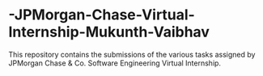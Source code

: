 # -JPMorgan-Chase-Virtual-Internship-Mukunth-Vaibhav
This repository contains the submissions of the various tasks assigned by JPMorgan Chase &amp; Co. Software Engineering Virtual Internship.
